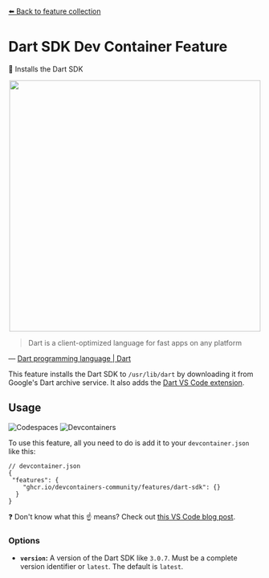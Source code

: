 [⬅️ Back to feature collection](https://github.com/devcontainers-community/features/)

# Dart SDK Dev Container Feature

🎯 Installs the Dart SDK

<p align=center>
  <img width=500 src="https://thum.io/get/width/800/crop/600/noanimate/https://dart.dev/">
</p>

> Dart is a client-optimized language for fast apps on any platform

&mdash; [Dart programming language | Dart](https://dart.dev/)

This feature installs the Dart SDK to `/usr/lib/dart` by downloading it from
Google's Dart archive service. It also adds the [Dart VS Code extension].

## Usage

![Codespaces](https://img.shields.io/static/v1?style=for-the-badge&message=Codespaces&color=181717&logo=GitHub&logoColor=FFFFFF&label=)
![Devcontainers](https://img.shields.io/static/v1?style=for-the-badge&message=Devcontainers&color=2496ED&logo=Docker&logoColor=FFFFFF&label=)

To use this feature, all you need to do is add it to your `devcontainer.json`
like this:

```jsonc
// devcontainer.json
{
 "features": {
    "ghcr.io/devcontainers-community/features/dart-sdk": {}
  }
}
```

❓ Don't know what this ☝ means? Check out [this VS Code blog post].

### Options

- **`version`:** A version of the Dart SDK like `3.0.7`. Must be a complete
  version identifier or `latest`. The default is `latest`.

<!-- prettier-ignore-start -->
[this vs code blog post]: https://code.visualstudio.com/blogs/2022/09/15/dev-container-features
[dart vs code extension]: https://marketplace.visualstudio.com/items?itemName=Dart-Code.dart-code
<!-- prettier-ignore-end -->
